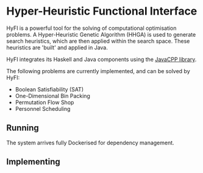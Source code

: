 # Hyper-Heuristic Functional Interface

HyFI is a powerful tool for the solving of computational optimisation problems.
A Hyper-Heuristic Genetic Algorithm (HHGA) is used to generate search heuristics,
which are then applied within the search space.
These heuristics are 'built' and applied in Java.

HyFI integrates its Haskell and Java components using the [JavaCPP library](https://github.com/bytedeco/javacpp).

The following problems are currently implemented, and can be solved by HyFI:

 - Boolean Satisfiability (SAT)
 - One-Dimensional Bin Packing
 - Permutation Flow Shop
 - Personnel Scheduling

## Running

The system arrives fully Dockerised for dependency management.

## Implementing 
